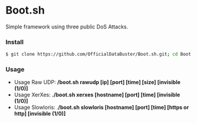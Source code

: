 # Boot.sh
Simple framework using three public DoS Attacks.

### Install
```sh
$ git clone https://github.com/OfficialDataBuster/Boot.sh.git; cd Boot.sh; chmod +x install; sudo ./install; rm install && clear; ./boot.sh
```

### Usage
* Usage Raw UDP: **/boot.sh rawudp [ip] [port] [time] [size] [invisible (1/0)]**
* Usage XerXes: **./boot.sh xerxes [hostname] [port] [time] [invisible (1/0)]**
* Usage Slowloris: .**/boot.sh slowloris [hostname] [port] [time] [https or http] [invisible (1/0)]**

